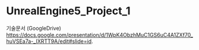 # UnrealEngine5_Project_1

기술문서 (GoogleDrive) <br>
https://docs.google.com/presentation/d/1WpK4ObzhMuC1GS6uC4A1ZXf70_huVSEa7a-_IXRTT9A/edit#slide=id.
